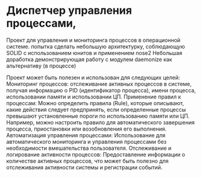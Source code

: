 # Диспетчер управления процессами, 
Проект для управления и мониторинга процессов в операционной системе. 
попытка сделать небольшую архитектурку, соблюдающую SOLID
с использованием юнитов и применением nose2
Небольшая доработка демонстрирующая работу c модулем daemonize как альтернативу (в процессе)

Проект может быть полезен и использован для следующих целей:
    Мониторинг процессов: отслеживание активных процессов в системе, получая информацию о PID (идентификатор процесса), имени процесса, использовании памяти и использовании ЦП.
    Применение правил к процессам: Можно определить правила (Rule), которые описывают, какие действия следует предпринять, если определенные процессы превышают установленные пороги по использованию памяти или ЦП. 
    Например, можно настроить правило для автоматического завершения процесса, приостановки или возобновления его выполнения.
    Автоматизация управления процессами: Использование для автоматического мониторинга и управления процессами без необходимости вмешательства пользователя.
    Отслеживание и логирование активности процессов: Предоставление информации о количестве активных процессов, что может быть полезно для отслеживания активности системы и регистрации событий.
